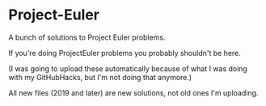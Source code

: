 # Project-Euler
A bunch of solutions to Project Euler problems.

If you're doing ProjectEuler problems you probably shouldn't be here.

(I was going to upload these automatically because of what I was doing with my GitHubHacks, but I'm not doing that anymore.)

All new files (2019 and later) are new solutions, not old ones I'm uploading.
